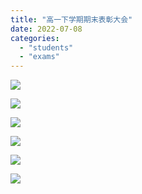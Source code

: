 ```yaml
---
title: "高一下学期期末表彰大会"
date: 2022-07-08
categories: 
  - "students"
  - "exams"
---
```


[![](images/e02927b8-1b72-468b-bf9e-22914b030616.jpeg)](https://blog.class612.bond/wp-content/uploads/2022/07/e02927b8-1b72-468b-bf9e-22914b030616.jpeg)

[![](images/1cd0e9af-180e-b5fa-b5c4-ff88e8299529.jpeg)](https://blog.class612.bond/wp-content/uploads/2022/07/1cd0e9af-180e-b5fa-b5c4-ff88e8299529.jpeg)

[![](images/0dbb64a0-7572-d984-4290-dcac28659c82.jpeg)](https://blog.class612.bond/wp-content/uploads/2022/07/0dbb64a0-7572-d984-4290-dcac28659c82.jpeg)

[![](images/ad5197c7-f1f0-b247-c80e-4633582a313f.jpeg)](https://blog.class612.bond/wp-content/uploads/2022/07/ad5197c7-f1f0-b247-c80e-4633582a313f.jpeg)

[![](images/2963eecc-7508-2877-9d5c-c332b8b81f24.jpeg)](https://blog.class612.bond/wp-content/uploads/2022/07/2963eecc-7508-2877-9d5c-c332b8b81f24.jpeg)

[![](images/c754d542-2357-34c4-ae66-d1e09b7f9132.jpeg)](https://blog.class612.bond/wp-content/uploads/2022/07/c754d542-2357-34c4-ae66-d1e09b7f9132.jpeg)
